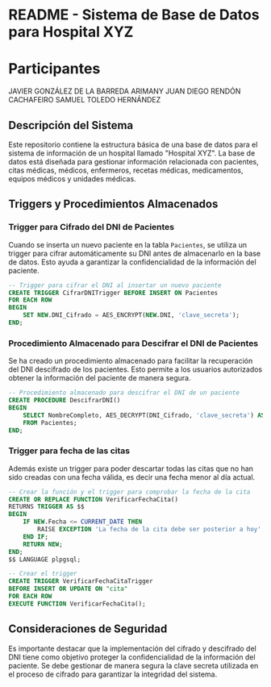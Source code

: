 # README - Sistema de Base de Datos para Hospital XYZ

# Participantes

JAVIER GONZÁLEZ DE LA BARREDA ARIMANY
JUAN DIEGO RENDÓN CACHAFEIRO
SAMUEL TOLEDO HERNÁNDEZ

## Descripción del Sistema

Este repositorio contiene la estructura básica de una base de datos para el sistema de información de un hospital llamado "Hospital XYZ". La base de datos está diseñada para gestionar información relacionada con pacientes, citas médicas, médicos, enfermeros, recetas médicas, medicamentos, equipos médicos y unidades médicas.

## Triggers y Procedimientos Almacenados

### Trigger para Cifrado del DNI de Pacientes

Cuando se inserta un nuevo paciente en la tabla `Pacientes`, se utiliza un trigger para cifrar automáticamente su DNI antes de almacenarlo en la base de datos. Esto ayuda a garantizar la confidencialidad de la información del paciente.

```sql
-- Trigger para cifrar el DNI al insertar un nuevo paciente
CREATE TRIGGER CifrarDNITrigger BEFORE INSERT ON Pacientes
FOR EACH ROW
BEGIN
    SET NEW.DNI_Cifrado = AES_ENCRYPT(NEW.DNI, 'clave_secreta');
END;
```

### Procedimiento Almacenado para Descifrar el DNI de Pacientes

Se ha creado un procedimiento almacenado para facilitar la recuperación del DNI descifrado de los pacientes. Esto permite a los usuarios autorizados obtener la información del paciente de manera segura.

```sql
-- Procedimiento almacenado para descifrar el DNI de un paciente
CREATE PROCEDURE DescifrarDNI()
BEGIN
    SELECT NombreCompleto, AES_DECRYPT(DNI_Cifrado, 'clave_secreta') AS DNI
    FROM Pacientes;
END;
```

### Trigger para fecha de las citas

Además existe un trigger para poder descartar todas las citas que no han sido creadas con una fecha válida, es decir una fecha menor al día actual.

```sql
-- Crear la función y el trigger para comprobar la fecha de la cita
CREATE OR REPLACE FUNCTION VerificarFechaCita()
RETURNS TRIGGER AS $$
BEGIN
    IF NEW.Fecha <= CURRENT_DATE THEN
        RAISE EXCEPTION 'La fecha de la cita debe ser posterior a hoy';
    END IF;
    RETURN NEW;
END;
$$ LANGUAGE plpgsql;

-- Crear el trigger
CREATE TRIGGER VerificarFechaCitaTrigger
BEFORE INSERT OR UPDATE ON "cita"
FOR EACH ROW
EXECUTE FUNCTION VerificarFechaCita();
```

## Consideraciones de Seguridad

Es importante destacar que la implementación del cifrado y descifrado del DNI tiene como objetivo proteger la confidencialidad de la información del paciente. Se debe gestionar de manera segura la clave secreta utilizada en el proceso de cifrado para garantizar la integridad del sistema.


